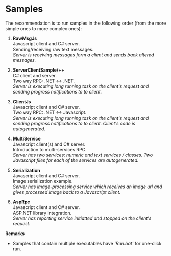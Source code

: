Samples
=====================

The recommendation is to run samples in the following order (from the more simple ones to more complex ones):

1. **RawMsgJs**  
    Javascript client and C# server.    
    Sending/receiving raw text messages.  
    *Server is receiving messages form a client and sends back altered messages.*

2. **ServerClientSample/++**  
    C# client and server.   
    Two way RPC: .NET <-> .NET.  
    *Server is executing long running task on the client's request and sending progress notifications to to client.*

3. **ClientJs**  
    Javascript client and C# server.  
    Two way RPC: .NET <-> Javascript.  
    *Server is executing long running task on the client's request and sending progress notifications to to client.
    Client's code is autogenerated.*

4. **MultiService**  
    Javascript client(s) and C# server.   
    Introduction to multi-services RPC.  
    *Server has two services: numeric and text services / classes. Two Javascript files for each of the services are autogenerated.*

5. **Serialization**  
    Javascript client and C# server.   
    Image serialization example.  
    *Server has image-processing service which receives an image url and gives processed image back to a Javascript client.*

6. **AspRpc**  
    Javascript client and C# server.   
    ASP.NET library integration.  
    *Server has reporting service initiatted and stopped on the client's request.*

**Remarks**  
+ Samples that contain multiple executables have *'Run.bat'* for one-click run.
